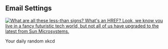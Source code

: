 ## Email Settings
[![What are all these less-than signs? What's an HREF? Look, we know you live in a fancy futuristic tech world, but not all of us have upgraded to the latest from Sun Microsystems.](https://imgs.xkcd.com/comics/email_settings.png)](https://xkcd.com/2139/ "What are all these less-than signs? What's an HREF? Look, we know you live in a fancy futuristic tech world, but not all of us have upgraded to the latest from Sun Microsystems.")

Your daily random xkcd
